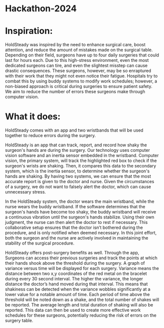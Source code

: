 # Hackathon-2024

# Inspiration:
HoldSteady was inspired by the need to enhance surgical care, boost attention, and reduce the amount of mistakes made on the surgical table. Depending on their field, surgeons have up to four daily surgeries that could last for hours each. Due to this high-stress environment, even the most dedicated surgeons can tire, and even the slightest misstep can cause drastic consequences. These surgeons, however, may be so enraptured with their work that they might not even notice their fatigue. Hospitals try to combat this by using buddy systems to modify work schedules; however, a non-biased approach is critical during surgeries to ensure patient safety. We aim to reduce the number of errors these surgeons make through computer vision. 

# What it does:
HoldSteady comes with an app and two wristbands that will be used together to reduce errors during the surgery. 

HoldSteady is an app that can track, report, and record how shaky the surgeon's hands are during the surgery. Our technology uses computer vision software and an inertia sensor embedded in the wristband. Computer vision, the primary system, will track the highlighted red box to check if the surgeon's wrists are shaking. Then, it compares this data to the secondary system, which is the inertia sensor, to determine whether the surgeon's hands are shaking. By having two systems, we can ensure that the most accurate report is given to the doctor and nurse. Given the circumstances of a surgery, we do not want to falsely alert the doctor, which can cause unnecessary stress. 

In the HoldSteady system, the doctor wears the main wristband, while the nurse wears the buddy wristband. If the software determines that the surgeon's hands have become too shaky, the buddy wristband will receive a continuous vibration until the surgeon's hands stabilize. Using their own judgment, the nurse can then alert the doctor to rest if necessary. This collaborative setup ensures that the doctor isn’t bothered during the procedure, and is only notified when deemed necessary. In this joint effort, both the surgeon and the nurse are actively involved in maintaining the stability of the surgical procedure. 

HoldSteady offers post-surgery benefits as well. Through the app, Surgeons can access their previous surgeries and track the points at which their hands shook above the threshold during the surgery. A graph of variance versus time will be displayed for each surgery. Variance means the distance between two x,y coordinates of the red metal on the bracelet during every 30 second interval. The higher the variance, the longer distance the doctor’s hand moved during that interval. This means that shakiness can be detected when the variance wobbles significantly at a lower value for a notable amount of time. Each period of time above the threshold will be noted down as a shake, and the total number of shakes will be reported. The average length and total duration of shaking will also be reported. This data can then be used to create more effective work schedules for these surgeons, potentially reducing the risk of errors on the surgery table.
